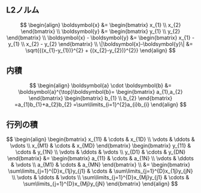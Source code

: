 ## L2ノルム
$$
\begin{align}
    \boldsymbol{x} 
    &=
    \begin{bmatrix}
        x_{1} \\ x_{2}
    \end{bmatrix}
    \\
    \boldsymbol{y} 
    &=
    \begin{bmatrix}
        y_{1} \\ y_{2}
    \end{bmatrix}
    \\
    \boldsymbol{x} - \boldsymbol{y} 
    &=
    \begin{bmatrix}
        x_{1} - y_{1} \\ 
        x_{2} - y_{2}
    \end{bmatrix}
    \\
    \|\boldsymbol{x}-\boldsymbol{y}\|
    &=
    \sqrt{{(x_{1}-y_{1})}^{2} + {(x_{2}-y_{2})}^{2}}
\end{align}
$$

## 内積
$$
\begin{align}
    \boldsymbol{a} \cdot \boldsymbol{b}
    &=
    \boldsymbol{a}^{\top}\boldsymbol{b}=
    \begin{bmatrix}
        a_{1},a_{2}
    \end{bmatrix}
    \begin{bmatrix}
        b_{1} \\ b_{2}
    \end{bmatrix}
    =a_{1}b_{1}+a_{2}b_{2}
    =\sum\limits_{i=1}^{2}a_{i}b_{i}
\end{align}
$$

## 行列の積
$$
\begin{align}
    \begin{bmatrix}
        x_{11} & \cdots & x_{1D} \\
        \vdots & \ddots & \vdots \\
        x_{M1} & \cdots & x_{MD}
    \end{bmatrix}
    \begin{bmatrix}
        y_{11} & \cdots & y_{1N} \\
        \vdots & \ddots & \vdots \\
        y_{D1} & \cdots & y_{DN}
    \end{bmatrix}
    &=
    \begin{bmatrix}
        a_{11} & \cdots & a_{1N} \\
        \vdots & \ddots & \vdots \\
        a_{M1} & \cdots & a_{MN}
    \end{bmatrix} \\
    &=
    \begin{bmatrix}
        \sum\limits_{j=1}^{D}x_{1j}y_{j1} & 
        \cdots & 
        \sum\limits_{j=1}^{D}x_{1j}y_{jN}
        \\
        \vdots & 
        \ddots & 
        \vdots 
        \\
        \sum\limits_{j=1}^{D}x_{Mj}y_{j1} & 
        \cdots & 
        \sum\limits_{j=1}^{D}x_{Mj}y_{jN}
    \end{bmatrix}
\end{align}
$$